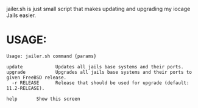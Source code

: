 jailer.sh is just small script that makes updating and upgrading my iocage Jails easier.

# USAGE:

  ```
  Usage: jailer.sh command {params}

  update            Updates all jails base systems and their ports.
  upgrade           Upgrades all jails base systems and their ports to given FreeBSD release.
    -r RELEASE      Release that should be used for upgrade (default: 11.2-RELEASE).

  help       Show this screen
  ```
